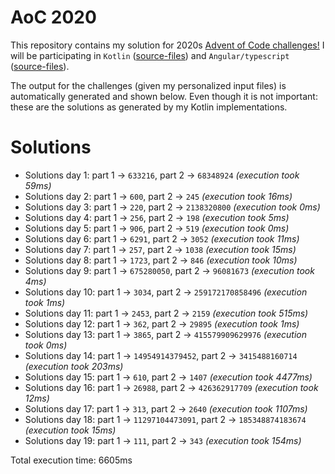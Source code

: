 # AoC 2020

This repository contains my solution for 2020s [Advent of Code challenges!](https://adventofcode.com/2020)
I will be participating in `Kotlin` ([source-files](https://github.com/KristofAchten/AoC2020/tree/master/kotlin/src)) and `Angular/typescript` ([source-files](https://github.com/KristofAchten/AoC2020/tree/master/angular/aoc/src/app)).

The output for the challenges (given my personalized input files) is automatically generated and shown below. Even though it is not important: these are the solutions as generated by my Kotlin implementations.

# Solutions
- Solutions day 1: part 1 -> `633216`, part 2 -> `68348924` *(execution took 59ms)*
- Solutions day 2: part 1 -> `600`, part 2 -> `245` *(execution took 16ms)*
- Solutions day 3: part 1 -> `220`, part 2 -> `2138320800` *(execution took 0ms)*
- Solutions day 4: part 1 -> `256`, part 2 -> `198` *(execution took 5ms)*
- Solutions day 5: part 1 -> `906`, part 2 -> `519` *(execution took 0ms)*
- Solutions day 6: part 1 -> `6291`, part 2 -> `3052` *(execution took 11ms)*
- Solutions day 7: part 1 -> `257`, part 2 -> `1038` *(execution took 15ms)*
- Solutions day 8: part 1 -> `1723`, part 2 -> `846` *(execution took 10ms)*
- Solutions day 9: part 1 -> `675280050`, part 2 -> `96081673` *(execution took 4ms)*
- Solutions day 10: part 1 -> `3034`, part 2 -> `259172170858496` *(execution took 1ms)*
- Solutions day 11: part 1 -> `2453`, part 2 -> `2159` *(execution took 515ms)*
- Solutions day 12: part 1 -> `362`, part 2 -> `29895` *(execution took 1ms)*
- Solutions day 13: part 1 -> `3865`, part 2 -> `415579909629976` *(execution took 0ms)*
- Solutions day 14: part 1 -> `14954914379452`, part 2 -> `3415488160714` *(execution took 203ms)*
- Solutions day 15: part 1 -> `610`, part 2 -> `1407` *(execution took 4477ms)*
- Solutions day 16: part 1 -> `26988`, part 2 -> `426362917709` *(execution took 12ms)*
- Solutions day 17: part 1 -> `313`, part 2 -> `2640` *(execution took 1107ms)*
- Solutions day 18: part 1 -> `11297104473091`, part 2 -> `185348874183674` *(execution took 15ms)*
- Solutions day 19: part 1 -> `111`, part 2 -> `343` *(execution took 154ms)*


 Total execution time: 6605ms